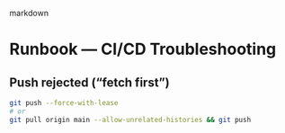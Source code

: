 markdown
# Runbook — CI/CD Troubleshooting

## Push rejected (“fetch first”)
```bash
git push --force-with-lease
# or
git pull origin main --allow-unrelated-histories && git push